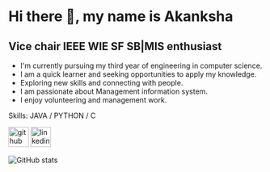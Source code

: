 # Hi there 👋, my name is Akanksha
## Vice chair IEEE WIE SF SB|MIS enthusiast
- I'm currently pursuing my third year of engineering in computer science.
- I am a quick learner and seeking opportunities to apply my knowledge.
- Exploring new skills and connecting with people.
- I am passionate about Management information system.
- I enjoy volunteering and management work.

Skills: JAVA / PYTHON / C



[<img src='https://cdn.jsdelivr.net/npm/simple-icons@3.0.1/icons/github.svg' alt='github' height='40'>](https://github.com/akankshamate218)  [<img src='https://cdn.jsdelivr.net/npm/simple-icons@3.0.1/icons/linkedin.svg' alt='linkedin' height='40'>](https://www.linkedin.com/in/https://www.linkedin.com/in/akanksha-mate-4848a01b4//)

![GitHub stats](https://github-readme-stats.vercel.app/api?username=akankshamate218&show_icons=true)  

